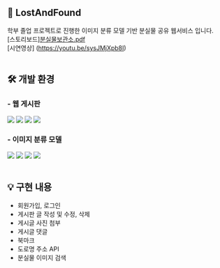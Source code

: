 ## 📌 LostAndFound
학부 졸업 프로젝트로 진행한 이미지 분류 모델 기반 분실물 공유 웹서비스 입니다. <br />
[스토리보드][분실물보관소.pdf](https://github.com/Leejj33/LostAndFound/files/10120882/default.pdf) <br>
[시연영상] (https://youtu.be/sysJMjXpb8I) <br /> <br />

## 🛠 개발 환경
### - 웹 게시판
<img src="https://img.shields.io/badge/Eclipse IDE-2C2255?style=for-the-badge&logo=Eclipse IDE&logoColor=white"> <img src="https://img.shields.io/badge/JAVA / JSP-6DB33F?style=for-the-badge&logo=JAVA&logoColor=white"> <img src="https://img.shields.io/badge/Apache Tomcat-F8DC75?style=for-the-badge&logo=Apache Tomcat&logoColor=black"> <img src="https://img.shields.io/badge/MySQL-4479A1?style=for-the-badge&logo=MySQL&logoColor=white">

### - 이미지 분류 모델
<img src="https://img.shields.io/badge/Visual Studio Code-007ACC?style=for-the-badge&logo=Visual Studio Code&logoColor=white"> <img src="https://img.shields.io/badge/TensorFlow-FF6F00?style=for-the-badge&logo=TensorFlow&logoColor=white"> <img src="https://img.shields.io/badge/Anaconda-44A833?style=for-the-badge&logo=Anaconda&logoColor=white"> <img src="https://img.shields.io/badge/Teachable Machine-1E8CBE?style=for-the-badge&logo=Teachable Machine&logoColor=white"> <br /> <br />

## 💡 구현 내용
- 회원가입, 로그인
- 게시판 글 작성 및 수정, 삭제
- 게시글 사진 첨부
- 게시글 댓글
- 북마크
- 도로명 주소 API
- 분실물 이미지 검색


